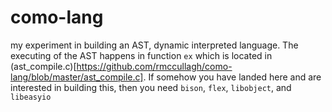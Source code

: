 # como-lang
my experiment in building an AST, dynamic interpreted language. The executing of the AST happens in function `ex` which is located
in (ast_compile.c)[https://github.com/rmccullagh/como-lang/blob/master/ast_compile.c]. If somehow you have landed here and are interested in
building this, then you need `bison`, `flex`, `libobject`, and `libeasyio` 
